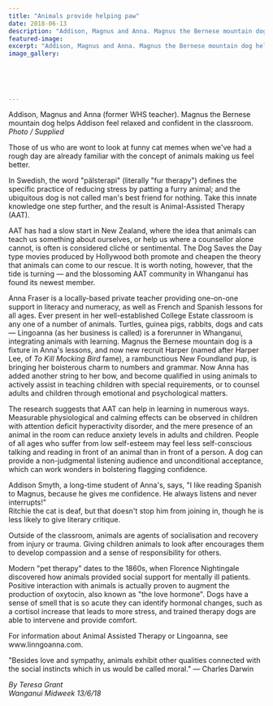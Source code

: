 ```yaml
---
title: "Animals provide helping paw"
date: 2018-06-13
description: "Addison, Magnus and Anna. Magnus the Bernese mountain dog helps Addison feel relaxed and confident in the classroom..."
featured-image: 
excerpt: "Addison, Magnus and Anna. Magnus the Bernese mountain dog helps Addison feel relaxed and confident in the classroom."
image_gallery:
    
    
    
    
    
---
```


<p><span>Addison, Magnus and Anna (former WHS teacher). Magnus the Bernese mountain dog helps Addison feel relaxed and confident in the classroom. <br /><em>Photo / Supplied</em></span></p>
<p class="element element-paragraph">Those of us who are wont to look at funny cat memes when we've had a rough day are already familiar with the concept of animals making us feel better.</p>
<p class="element element-paragraph">In Swedish, the word "p&auml;lsterapi" (literally "fur therapy") defines the specific practice of reducing stress by patting a furry animal; and the ubiquitous dog is not called man's best friend for nothing. Take this innate knowledge one step further, and the result is Animal-Assisted Therapy (AAT).</p>
<p class="element element-paragraph">AAT has had a slow start in New Zealand, where the idea that animals can teach us something about ourselves, or help us where a counsellor alone cannot, is often is considered clich&eacute; or sentimental. The Dog Saves the Day type movies produced by Hollywood both promote and cheapen the theory that animals can come to our rescue. It is worth noting, however, that the tide is turning &mdash; and the blossoming AAT community in Whanganui has found its newest member.</p>
<p class="element element-paragraph">Anna Fraser is a locally-based private teacher providing one-on-one support in literacy and numeracy, as well as French and Spanish lessons for all ages. Ever present in her well-established College Estate classroom is any one of a number of animals. Turtles, guinea pigs, rabbits, dogs and cats &mdash; Lingoanna (as her business is called) is a forerunner in Whanganui, integrating animals with learning. Magnus the Bernese mountain dog is a fixture in Anna's lessons, and now new recruit Harper (named after Harper Lee, of&nbsp;<em>To Kill Mocking Bird</em>&nbsp;fame), a rambunctious New Foundland pup, is bringing her boisterous charm to numbers and grammar. Now Anna has added another string to her bow, and become qualified in using animals to actively assist in teaching children with special requirements, or to counsel adults and children through emotional and psychological matters.</p>
<p class="element element-paragraph">The research suggests that AAT can help in learning in numerous ways. Measurable physiological and calming effects can be observed in children with attention deficit hyperactivity disorder, and the mere presence of an animal in the room can reduce anxiety levels in adults and children. People of all ages who suffer from low self-esteem may feel less self-conscious talking and reading in front of an animal than in front of a person. A dog can provide a non-judgmental listening audience and unconditional acceptance, which can work wonders in bolstering flagging confidence.</p>
<p class="element element-paragraph">Addison Smyth, a long-time student of Anna's, says, "I like reading Spanish to Magnus, because he gives me confidence. He always listens and never interrupts!"<br />Ritchie the cat is deaf, but that doesn't stop him from joining in, though he is less likely to give literary critique.</p>
<p class="element element-paragraph">Outside of the classroom, animals are agents of socialisation and recovery from injury or trauma. Giving children animals to look after encourages them to develop compassion and a sense of responsibility for others.</p>
<p class="element element-paragraph">Modern "pet therapy" dates to the 1860s, when Florence Nightingale discovered how animals provided social support for mentally ill patients. Positive interaction with animals is actually proven to augment the production of oxytocin, also known as "the love hormone". Dogs have a sense of smell that is so acute they can identify hormonal changes, such as a cortisol increase that leads to more stress, and trained therapy dogs are able to intervene and provide comfort.</p>
<p class="element element-paragraph">For information about Animal Assisted Therapy or Lingoanna, see www.linngoanna.com.</p>
<p class="element element-paragraph">"Besides love and sympathy, animals exhibit other qualities connected with the social instincts which in us would be called moral." &mdash; Charles Darwin</p>
<p class="element element-paragraph"><em>By Teresa Grant</em><br /><em>Wanganui Midweek 13/6/18</em></p>

